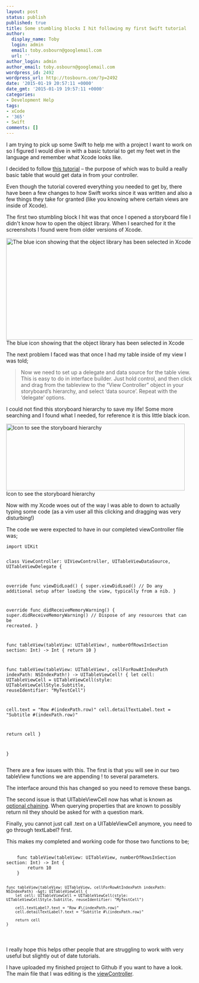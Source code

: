 ```yaml
---
layout: post
status: publish
published: true
title: Some stumbling blocks I hit following my first Swift tutorial
author:
  display_name: Toby
  login: admin
  email: toby.osbourn@googlemail.com
  url: ''
author_login: admin
author_email: toby.osbourn@googlemail.com
wordpress_id: 2492
wordpress_url: http://tosbourn.com/?p=2492
date: '2015-01-19 20:57:11 +0000'
date_gmt: '2015-01-19 19:57:11 +0000'
categories:
- Development Help
tags:
- xCode
- '365'
- Swift
comments: []
---
```

<p>I am trying to pick up some Swift to help me with a project I want to work on so I figured I would dive in with a basic tutorial to get my feet wet in the language and remember what Xcode looks like.</p>
<p>I decided to follow <a href="http://ios-blog.co.uk/tutorials/developing-ios-apps-using-swift-part-1/">this tutorial</a> – the purpose of which was to build a really basic table that would get data in from your controller.</p>
<p>Even though the tutorial covered everything you needed to get by, there have been a few changes to how Swift works since it was written and also a few things they take for granted (like you knowing where certain views are inside of Xcode).</p>
<p>The first two stumbling block I hit was that once I opened a storyboard file I didn't know how to open the object library. When I searched for it the screenshots I found were from older versions of Xcode.</p>
<p><a href="http://tosbourn.com/wp-content/uploads/2015/01/Screenshot-2015-01-19-19.09.46.png"><img class="size-full wp-image-2493" src="http://tosbourn.com/wp-content/uploads/2015/01/Screenshot-2015-01-19-19.09.46.png" alt="The blue icon showing that the object library has been selected in Xcode" width="540" height="274" /></a> The blue icon showing that the object library has been selected in Xcode</p>
<p>The next problem I faced was that once I had my table inside of my view I was told;</p>
<blockquote><p>Now we need to set up a delegate and data source for the table view. This is easy to do in interface builder. Just hold control, and then click and drag from the tableview to the “View Controller” object in your storyboard’s hierarchy, and select ‘data source’. Repeat with the ‘delegate’ options.</p></blockquote>
<p>I could not find this storyboard hierarchy to save my life! Some more searching and I found what I needed, for reference it is this little black icon.</p>
<p><a href="http://tosbourn.com/wp-content/uploads/2015/01/Screenshot-2015-01-19-19.12.49.png"><img class="size-full wp-image-2494" src="http://tosbourn.com/wp-content/uploads/2015/01/Screenshot-2015-01-19-19.12.49.png" alt="Icon to see the storyboard hierarchy" width="482" height="180" /></a> Icon to see the storyboard hierarchy</p>
<p>Now with my Xcode woes out of the way I was able to down to actually typing some code (as a vim user all this clicking and dragging was very disturbing!)</p>
<p>The code we were expected to have in our completed viewController file was;</p>
<pre><code>import UIKit

class ViewController: UIViewController, UITableViewDataSource, UITableViewDelegate {

override func viewDidLoad() {
super.viewDidLoad()
// Do any additional setup after loading the view, typically from a nib.
}

override func didReceiveMemoryWarning() {
super.didReceiveMemoryWarning()
// Dispose of any resources that can be recreated.
}

func tableView(tableView: UITableView!, numberOfRowsInSection section: Int) -&gt; Int {
return 10
}


func tableView(tableView: UITableView!, cellForRowAtIndexPath indexPath: NSIndexPath!) -&gt; UITableViewCell! {
let cell: UITableViewCell = UITableViewCell(style: UITableViewCellStyle.Subtitle, reuseIdentifier: "MyTestCell")

cell.text = "Row #\(indexPath.row)"
cell.detailTextLabel.text = "Subtitle #\(indexPath.row)"

return cell
}


}</code></pre>
<p>There are a few issues with this. The first is that you will see in our two tableView functions we are appending ! to several parameters.</p>
<p>The interface around this has changed so you need to remove these bangs.</p>
<p>The second issue is that UITableViewCell now has what is known as <a href="https://developer.apple.com/library/mac/documentation/Swift/Conceptual/Swift_Programming_Language/OptionalChaining.html">optional chaining</a>. When querying properties that are known to possibly return nil they should be asked for with a question mark.</p>
<p>Finally, you cannot just call .text on a UITableViewCell anymore, you need to go through textLabel? first.</p>
<p>This makes my completed and working code for those two functions to be;</p>
<pre><code>
    func tableView(tableView: UITableView, numberOfRowsInSection section: Int) -&gt; Int {
        return 10
    }
    
    func tableView(tableView: UITableView, cellForRowAtIndexPath indexPath: NSIndexPath) -&gt; UITableViewCell {
        let cell: UITableViewCell = UITableViewCell(style: UITableViewCellStyle.Subtitle, reuseIdentifier: "MyTestCell")
        
        cell.textLabel?.text = "Row #\(indexPath.row)"
        cell.detailTextLabel?.text = "Subtitle #\(indexPath.row)"
        
        return cell
    }
</code></pre>
<p>I really hope this helps other people that are struggling to work with very useful but slightly out of date tutorials.</p>
<p>I have uploaded my finished project to Github if you want to have a look. The main file that I was editing is the <a href="https://github.com/tosbourn/following-swift-tutorial/blob/master/Learning%20Swift/ViewController.swift">viewController</a>.</p>
